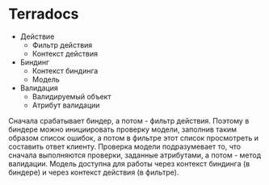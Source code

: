 # Terradocs

* Действие
  * Фильтр действия
  * Контекст действия
* Биндинг
  * Контекст биндинга
  * Модель
* Валидация
  * Валидируемый объект
  * Атрибут валидации

Сначала срабатывает биндер, а потом - фильтр действия. Поэтому в биндере можно инициировать проверку модели, заполнив таким образом список ошибок, а потом в фильтре этот список просмотреть и составить ответ клиенту. Проверка модели подразумевает то, что сначала выполняются проверки, заданные атрибутами, а потом - метод валидации. Модель доступна для работы через контекст биндинга (в биндере) и через контекст действия (в фильтре).
